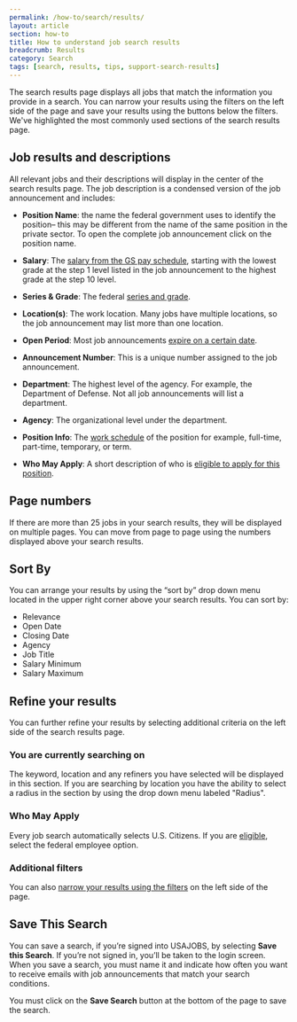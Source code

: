 ```yaml
---
permalink: /how-to/search/results/
layout: article
section: how-to
title: How to understand job search results
breadcrumb: Results
category: Search
tags: [search, results, tips, support-search-results]
---
```


The search results page displays all jobs that match the information you provide in a search.   You can narrow your results using the filters on the left side of the page and save your results using the buttons below the filters.  We've highlighted the most commonly used sections of the search results page.

## Job results and descriptions

All relevant jobs and their descriptions will display in the center of the search results page. The job description is a condensed version of the job announcement and includes:

* **Position Name**: the name the federal government uses to identify the position– this may be different from the name of the same position in the private sector. To open the complete job announcement click on the position name.

* **Salary**:  The [salary from the GS pay schedule](../../../faq/pay/series-and-grade/), starting with the lowest grade at the step 1 level listed in the job announcement to the highest grade at the step 10 level.

* **Series & Grade**: The federal [series and grade](../../../faq/pay/series-and-grade/).

* **Location(s)**: The work location. Many jobs have multiple locations, so the job announcement may list more than one location.

* **Open Period**: Most job announcements [expire on a certain date](../../../faq/job-announcement/expiration/).

* **Announcement Number**: This is a unique number assigned to the job announcement.

* **Department**: The highest level of the agency. For example, the Department of Defense. Not all job announcements will list a department.

* **Agency**: The organizational level under the department.

* **Position Info**: The [work schedule](../../../working-in-government/pay-and-leave/work-schedules/) of the position for example, full-time, part-time, temporary, or term.

* **Who May Apply**: A short description of who is [eligible to apply for this position](../../../faq/application/eligibility).

## Page numbers
If there are more than 25 jobs in your search results, they will be displayed on multiple pages. You can move from page to page using the numbers displayed above your search results.

## Sort By

You can arrange your results by using the “sort by” drop down menu located in the upper right corner above your search results.  You can sort by:

* Relevance
* Open Date
* Closing Date
* Agency
* Job Title
* Salary Minimum
* Salary Maximum


## Refine your results

You can further refine your results by selecting additional criteria on the left side of the search results page.

### You are currently searching on

The keyword, location and any refiners you have selected will be displayed in this section.
If you are searching by location you have the ability to select a radius in the section by using the drop down menu labeled "Radius".

### Who May Apply

Every job search automatically selects U.S. Citizens. If you are [eligible](../../../faq/application/eligibility/status-candidate/), select the federal employee option.

### Additional filters

You can also [narrow your results using the filters](../filters/) on the left side of the page.

## Save This Search

You can save a search, if you’re signed into USAJOBS, by selecting **Save this Search**.   If you’re not signed in, you’ll be taken to the login screen. When you save a search, you must name it and indicate how often you want to receive emails with job announcements that match your search conditions.

You must click on the **Save Search** button at the bottom of the page to save the search.







